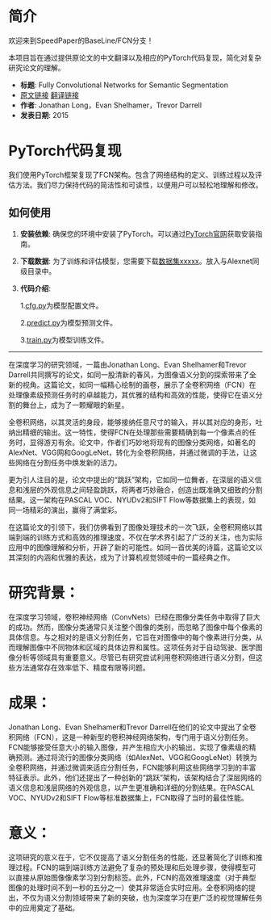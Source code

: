 # 简介

欢迎来到SpeedPaper的BaseLine/FCN分支！

本项目旨在通过提供原论文的中文翻译以及相应的PyTorch代码复现，简化对复杂研究论文的理解。

- **标题**: Fully Convolutional Networks for Semantic Segmentation
- [原文链接](https://arxiv.org/pdf/1411.4038.pdf)  [翻译链接](https://github.com/hanknewbird/SpeedPaper/blob/main/Segmentation/FCN/paper/FCN%E7%BF%BB%E8%AF%91.pdf)
- **作者**: Jonathan Long，Evan Shelhamer，Trevor Darrell
- **发表日期**: 2015

# PyTorch代码复现

我们使用PyTorch框架复现了FCN架构。包含了网络结构的定义、训练过程以及评估方法。我们尽力保持代码的简洁性和可读性，以便用户可以轻松地理解和修改。

## 如何使用

1. **安装依赖**: 确保您的环境中安装了PyTorch。可以通过[PyTorch官网](https://pytorch.org/get-started/locally/)获取安装指南。
2. **下载数据**: 为了训练和评估模型，您需要下载[数据集xxxxx]()。放入与Alexnet同级目录中。
3. **代码介绍**:

   1.[cfg.py](https://github.com/hanknewbird/SpeedPaper/blob/main/Segmentation/FCN/cfg.py)为模型配置文件。

   2.[predict.py](https://github.com/hanknewbird/SpeedPaper/blob/main/Segmentation/FCN/predict.py)为模型预测文件。

   3.[train.py](https://github.com/hanknewbird/SpeedPaper/blob/main/Segmentation/FCN/train.py)为模型训练文件。

---

在深度学习的研究领域，一篇由Jonathan Long、Evan Shelhamer和Trevor Darrell共同撰写的论文，如同一股清新的春风，为图像语义分割的探索带来了全新的视角。这篇论文，如同一幅精心绘制的画卷，展示了全卷积网络（FCN）在处理像素级预测任务时的卓越能力，其优雅的结构和高效的性能，使得它在语义分割的舞台上，成为了一颗耀眼的新星。

全卷积网络，以其灵活的身段，能够接纳任意尺寸的输入，并以其对应的身形，吐纳出精细的输出。这一特性，使得FCN在处理那些需要精确到每一个像素点的任务时，显得游刃有余。论文中，作者们巧妙地将现有的图像分类网络，如著名的AlexNet、VGG网和GoogLeNet，转化为全卷积网络，并通过微调的手法，让这些网络在分割任务中焕发新的活力。

更为引人注目的是，论文中提出的“跳跃”架构，它如同一位舞者，在深层的语义信息和浅层的外观信息之间轻盈跳跃，将两者巧妙融合，创造出既准确又细致的分割结果。这一架构在PASCAL VOC、NYUDv2和SIFT Flow等数据集上的表现，如同一场精彩的演出，赢得了满堂彩。

在这篇论文的引领下，我们仿佛看到了图像处理技术的一次飞跃，全卷积网络以其端到端的训练方式和高效的推理速度，不仅在学术界引起了广泛的关注，也为实际应用中的图像理解和分析，开辟了新的可能性。如同一首优美的诗篇，这篇论文以其深刻的内涵和优雅的表达，成为了计算机视觉领域中的一篇经典之作。

# 研究背景： 

在深度学习领域，卷积神经网络（ConvNets）已经在图像分类任务中取得了巨大的成功。然而，图像分类通常只关注整个图像的类别，而忽略了图像中每个像素的具体信息。与之相对的是语义分割任务，它旨在对图像中的每个像素进行分类，从而理解图像中不同物体和区域的具体边界和属性。这项任务对于自动驾驶、医学图像分析等领域具有重要意义。尽管已有研究尝试利用卷积网络进行语义分割，但这些方法通常存在效率低下、精度有限等问题。

# 成果：

Jonathan Long、Evan Shelhamer和Trevor Darrell在他们的论文中提出了全卷积网络（FCN），这是一种新型的卷积神经网络架构，专门用于语义分割任务。FCN能够接受任意大小的输入图像，并产生相应大小的输出，实现了像素级的精确预测。通过将流行的图像分类网络（如AlexNet、VGG和GoogLeNet）转换为全卷积网络，并通过微调来适应分割任务，FCN能够利用这些网络学习到的丰富特征表示。此外，他们还提出了一种创新的“跳跃”架构，该架构结合了深层网络的语义信息和浅层网络的外观信息，以产生更准确和详细的分割结果。在PASCAL VOC、NYUDv2和SIFT Flow等标准数据集上，FCN取得了当时的最佳性能。

# 意义： 

这项研究的意义在于，它不仅提高了语义分割任务的性能，还显著简化了训练和推理过程。FCN的端到端训练方法避免了复杂的预处理和后处理步骤，使得模型可以直接从原始图像像素学习到分割标签。此外，FCN的高效推理速度（对于典型图像的处理时间不到一秒的五分之一）使其非常适合实时应用。全卷积网络的提出，不仅为语义分割领域带来了新的突破，也为深度学习在更广泛的视觉理解任务中的应用奠定了基础。
